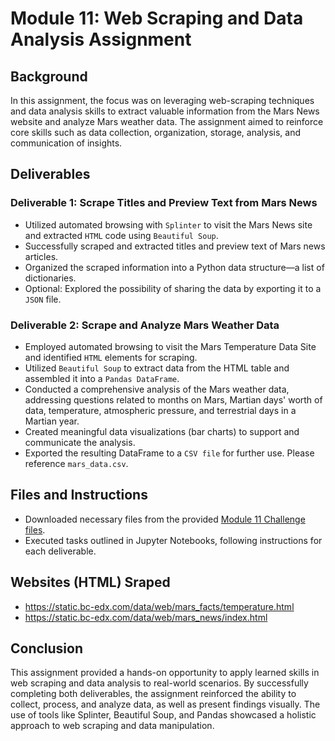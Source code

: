 # Module 11: Web Scraping and Data Analysis Assignment 

## Background

In this assignment, the focus was on leveraging web-scraping techniques and data analysis skills to extract valuable information from the Mars News website and analyze Mars weather data. The assignment aimed to reinforce core skills such as data collection, organization, storage, analysis, and communication of insights.

## Deliverables

### **Deliverable 1: Scrape Titles and Preview Text from Mars News**

- Utilized automated browsing with `Splinter` to visit the Mars News site and extracted `HTML` code using `Beautiful Soup`.
- Successfully scraped and extracted titles and preview text of Mars news articles.
- Organized the scraped information into a Python data structure—a list of dictionaries.
- Optional: Explored the possibility of sharing the data by exporting it to a `JSON` file.

### **Deliverable 2: Scrape and Analyze Mars Weather Data**

- Employed automated browsing to visit the Mars Temperature Data Site and identified `HTML` elements for scraping.
- Utilized `Beautiful Soup` to extract data from the HTML table and assembled it into a `Pandas DataFrame`.
- Conducted a comprehensive analysis of the Mars weather data, addressing questions related to months on Mars, Martian days' worth of data, temperature, atmospheric pressure, and terrestrial days in a Martian year.
- Created meaningful data visualizations (bar charts) to support and communicate the analysis.
- Exported the resulting DataFrame to a `CSV file` for further use. Please reference `mars_data.csv`. 

## Files and Instructions

- Downloaded necessary files from the provided [Module 11 Challenge files](https://example-download-link.com).
- Executed tasks outlined in Jupyter Notebooks, following instructions for each deliverable.

## Websites (HTML) Sraped

- https://static.bc-edx.com/data/web/mars_facts/temperature.html
- https://static.bc-edx.com/data/web/mars_news/index.html

## Conclusion

This assignment provided a hands-on opportunity to apply learned skills in web scraping and data analysis to real-world scenarios. By successfully completing both deliverables, the assignment reinforced the ability to collect, process, and analyze data, as well as present findings visually. The use of tools like Splinter, Beautiful Soup, and Pandas showcased a holistic approach to web scraping and data manipulation.
 
